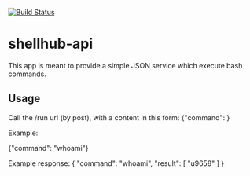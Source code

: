[![Build Status](https://semaphoreci.com/api/v1/projects/36919d61-30dc-4881-83ca-dbc66a4a833a/420181/badge.svg)](https://semaphoreci.com/landry/shellhub-api)      

# shellhub-api  

This app is meant to provide a simple JSON service which execute bash commands.

## Usage

Call the /run url (by post), with a content in this form: 
{"command": <bash instruction>}

Example:

{"command": "whoami"}

Example response:
{
    "command": "whoami",
    "result": [
        "u9658"
    ]
}

